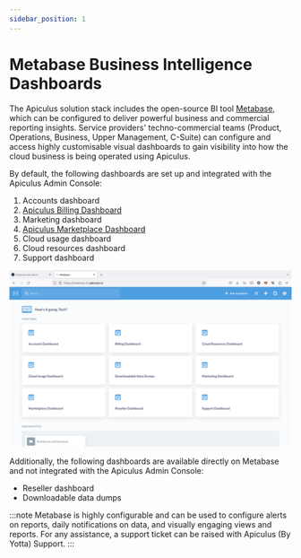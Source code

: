 ```yaml
---
sidebar_position: 1
---
```

# Metabase Business Intelligence Dashboards

The Apiculus solution stack includes the open-source BI tool [Metabase](https://metabase.com), which can be configured to deliver powerful business and commercial reporting insights. Service providers' techno-commercial teams (Product, Operations, Business, Upper Management, C-Suite) can configure and access highly customisable visual dashboards to gain visibility into how the cloud business is being operated using Apiculus. 

By default, the following dashboards are set up and integrated with the Apiculus Admin Console:

1. Accounts dashboard
2. [Apiculus Billing Dashboard](/docs/AboutServiceProviderAdministration/MetabaseBusinessIntelligenceDashboards/ApiculusBillingDashboard)
3. Marketing dashboard
4. [Apiculus Marketplace Dashboard](/docs/AboutServiceProviderAdministration/MetabaseBusinessIntelligenceDashboards/ApiculusMarketplaceDashboard)
5. Cloud usage dashboard
6. Cloud resources dashboard
7. Support dashboard

![Metabase Business Intelligence Dashboards](img/MetabaseBusinessIntelligenceDashboards.png)

Additionally, the following dashboards are available directly on Metabase and not integrated with the Apiculus Admin Console:

- Reseller dashboard
- Downloadable data dumps

:::note
Metabase is highly configurable and can be used to configure alerts on reports, daily notifications on data, and visually engaging views and reports. For any assistance, a support ticket can be raised with Apiculus (By Yotta) Support.
:::


